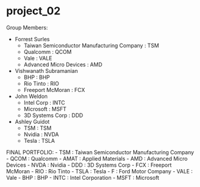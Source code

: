 # project_02

Group Members:

- Forrest Surles
	- Taiwan Semiconductor Manufacturing Company : TSM
	- Qualcomm : QCOM
	- Vale : VALE
	- Advanced Micro Devices : AMD
- Vishwanath Subramanian 
	- BHP : BHP
	- Rio Tinto : RIO
	- Freeport McMoran : FCX
- John Weldon
	- Intel Corp : INTC
	- Microsoft : MSFT
	- 3D Systems Corp : DDD
- Ashley Guidot
	- TSM : TSM
	- Nvidia : NVDA
	- Tesla : TSLA

FINAL PORTFOLIO:
	- TSM  : Taiwan Semiconductor Manufacturing Company
	- QCOM : Qualcomm
	- AMAT : Applied Materials
	- AMD  : Advanced Micro Devices
	- NVDA : Nvidia
	- DDD  : 3D Systems Corp
	- FCX  : Freeport McMoran
	- RIO  : Rio Tinto
	- TSLA : Tesla
	- F    : Ford Motor Company
	- VALE : Vale
	- BHP  : BHP
	- INTC : Intel Corporation
	- MSFT : Microsoft

